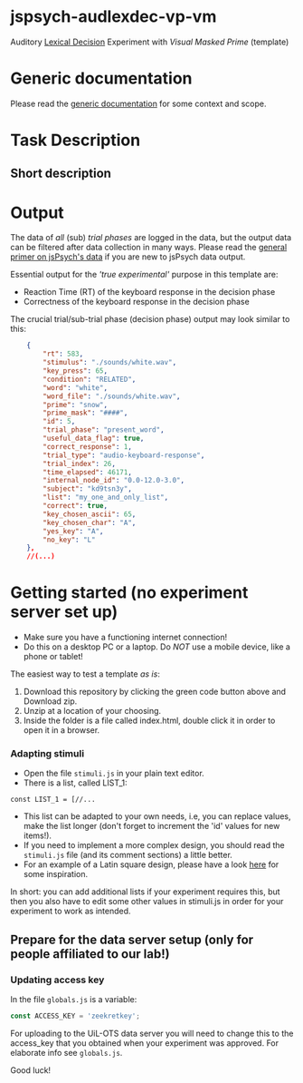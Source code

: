 # jspsych-audlexdec-vp-vm
Auditory [Lexical Decision](https://en.wikipedia.org/wiki/Lexical_decision_task) Experiment with _Visual Masked Prime_ (template)

# Generic documentation
Please read the [generic documentation](https://github.com/UiL-OTS-labs/jspsych-uil-template-docs) for some context and scope.

# Task Description

## Short description

# Output

The data of _all_ (sub) _trial phases_ are logged in the data, but the output data can be filtered after data collection in many ways.
Please read the [general primer on jsPsych's data](https://github.com/UiL-OTS-labs/jspsych-output) if you are new to jsPsych data output.

Essential output for the _'true experimental'_ purpose in this template are:

- Reaction Time (RT) of the keyboard response in the decision phase
- Correctness of the keyboard response in the decision phase

The crucial trial/sub-trial phase (decision phase) output may look similar to this:

```json
	{
		"rt": 583,
		"stimulus": "./sounds/white.wav",
		"key_press": 65,
		"condition": "RELATED",
		"word": "white",
		"word_file": "./sounds/white.wav",
		"prime": "snow",
		"prime_mask": "####",
		"id": 5,
		"trial_phase": "present_word",
		"useful_data_flag": true,
		"correct_response": 1,
		"trial_type": "audio-keyboard-response",
		"trial_index": 26,
		"time_elapsed": 46171,
		"internal_node_id": "0.0-12.0-3.0",
		"subject": "kd9tsn3y",
		"list": "my_one_and_only_list",
		"correct": true,
		"key_chosen_ascii": 65,
		"key_chosen_char": "A",
		"yes_key": "A",
		"no_key": "L"
	},
	//(...)
```

# Getting started (no experiment server set up)

- Make sure you have a functioning internet connection!
- Do this on a desktop PC or a laptop. Do _NOT_ use a mobile device, like a phone or tablet!

The easiest way to test a template _as is_:

1. Download this repository by clicking the green code button above and Download zip.
2. Unzip at a location of your choosing.
3. Inside the folder is a file called index.html, double click it in order to open it
   in a browser.

### Adapting stimuli
- Open the file `stimuli.js` in your plain text editor.
- There is a list, called LIST_1:

```javacript
const LIST_1 = [//...

```
-  This list can be adapted to your own needs, i.e, you can replace values, make the list longer (don't forget to increment the 'id' values for new items!).
- If you need to implement a more complex design, you should read the `stimuli.js` file (and its comment sections) a little better. 
- For an example of a Latin square design, please have a look [here](https://github.com/UiL-OTS-labs/jspsych-spr-mw) for some inspiration. 

In short: you can add additional lists if your experiment requires this, but then you also have to edit some other values in stimuli.js in order for your experiment to work as intended.

## Prepare for the data server setup (only for people affiliated to our lab!)

### Updating access key
In the file `globals.js` is a variable:
```javascript
const ACCESS_KEY = 'zeekretkey';
```
For uploading to the UiL-OTS data server you will need to change this to the access_key that you obtained when your experiment was approved. For elaborate info see `globals.js`.

Good luck!

